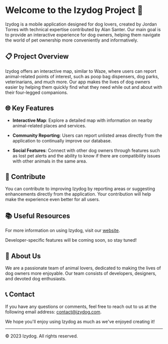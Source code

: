 # Welcome to the Izydog Project 🐶

Izydog is a mobile application designed for dog lovers, created by Jordan Torres with technical expertise contributed by Alan Santer. Our main goal is to provide an interactive experience for dog owners, helping them navigate the world of pet ownership more conveniently and informatively.

## 📋 Project Overview

Izydog offers an interactive map, similar to Waze, where users can report animal-related points of interest, such as poop bag dispensers, dog parks, veterinarians, and much more. Our app makes the lives of dog owners easier by helping them quickly find what they need while out and about with their four-legged companions.

## 🌐 Key Features

- **Interactive Map**: Explore a detailed map with information on nearby animal-related places and services.

- **Community Reporting**: Users can report unlisted areas directly from the application to continually improve our database.

- **Social Features**: Connect with other dog owners through features such as lost pet alerts and the ability to know if there are compatibility issues with other animals in the same area.

## 🤝 Contribute

You can contribute to improving Izydog by reporting areas or suggesting enhancements directly from the application. Your contribution will help make the experience even better for all users.

## 📚 Useful Resources

For more information on using Izydog, visit our [website](https://www.izydog.com).

Developer-specific features will be coming soon, so stay tuned!

## 🎉 About Us

We are a passionate team of animal lovers, dedicated to making the lives of dog owners more enjoyable. Our team consists of developers, designers, and devoted dog enthusiasts.

## 📞 Contact

If you have any questions or comments, feel free to reach out to us at the following email address: [contact@izydog.com](mailto:contact@izydog.com).

We hope you'll enjoy using Izydog as much as we've enjoyed creating it!

---

© 2023 Izydog. All rights reserved.
